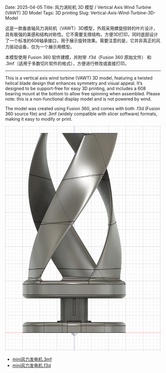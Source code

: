 Date: 2025-04-05
Title: 风力涡轮机 3D 模型 / Vertical Axis Wind Turbine (VAWT) 3D Model
Tags: 3D printing
Slug: Vertical-Axis-Wind-Turbine-3D-Model

这是一款垂直轴风力涡轮机（VAWT）3D模型，外观采用螺旋扭转的叶片设计，具有极强的美感和结构对称性。它不需要支撑结构，方便3D打印，同时底部设计了一个标准的608轴承接口，用于展示旋转效果。需要注意的是，它并非真正的风力驱动设备，仅为一个展示用模型。

本模型使用 Fusion 360 软件建模，并附带 .f3d（Fusion 360 原始文件） 和 .3mf（适用于多数切片软件的格式），方便进行修改或直接打印。

----

This is a vertical axis wind turbine (VAWT) 3D model, featuring a twisted helical blade design that enhances symmetry and visual appeal. It’s designed to be support-free for easy 3D printing, and includes a 608 bearing mount at the bottom to allow free spinning when assembled. Please note: this is a non-functional display model and is not powered by wind.

The model was created using Fusion 360, and comes with both .f3d (Fusion 360 source file) and .3mf (widely compatible with slicer software) formats, making it easy to modify or print.

![](/statistics/Vertical-Axis-Wind-Turbine-3D-Model/mini风力发电机.png)

* [mini风力发电机.3mf](/statistics/Vertical-Axis-Wind-Turbine-3D-Model/mini风力发电机.3mf)
* [mini风力发电机.f3d](/statistics/Vertical-Axis-Wind-Turbine-3D-Model/mini风力发电机.f3d)
